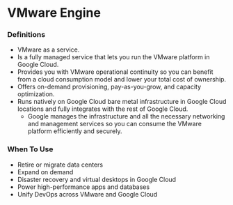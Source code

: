 # VMware Engine

### Definitions
* VMware as a service.
* Is a fully managed service that lets you run the VMware platform in Google Cloud.
* Provides you with VMware operational continuity so you can benefit from a cloud consumption model and lower your total cost of ownership.
* Offers on-demand provisioning, pay-as-you-grow, and capacity optimization.
* Runs natively on Google Cloud bare metal infrastructure in Google Cloud locations and fully integrates with the rest of Google Cloud.
    * Google manages the infrastructure and all the necessary networking and management services so you can consume the VMware platform efficiently and securely.

### When To Use
* Retire or migrate data centers
* Expand on demand
* Disaster recovery and virtual desktops in Google Cloud
* Power high-performance apps and databases
* Unify DevOps across VMware and Google Cloud